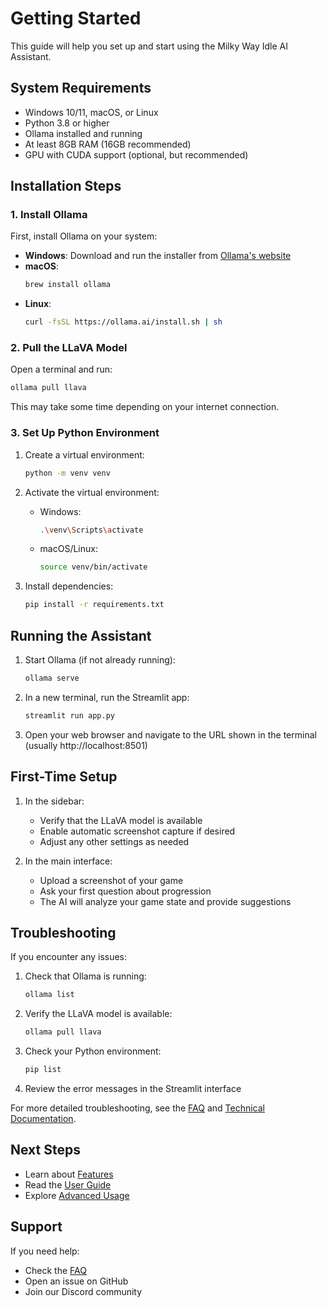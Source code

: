 # Getting Started

This guide will help you set up and start using the Milky Way Idle AI Assistant.

## System Requirements

- Windows 10/11, macOS, or Linux
- Python 3.8 or higher
- Ollama installed and running
- At least 8GB RAM (16GB recommended)
- GPU with CUDA support (optional, but recommended)

## Installation Steps

### 1. Install Ollama

First, install Ollama on your system:

- **Windows**: Download and run the installer from [Ollama's website](https://ollama.ai/)
- **macOS**: 
  ```bash
  brew install ollama
  ```
- **Linux**:
  ```bash
  curl -fsSL https://ollama.ai/install.sh | sh
  ```

### 2. Pull the LLaVA Model

Open a terminal and run:
```bash
ollama pull llava
```

This may take some time depending on your internet connection.

### 3. Set Up Python Environment

1. Create a virtual environment:
   ```bash
   python -m venv venv
   ```

2. Activate the virtual environment:
   - Windows:
     ```bash
     .\venv\Scripts\activate
     ```
   - macOS/Linux:
     ```bash
     source venv/bin/activate
     ```

3. Install dependencies:
   ```bash
   pip install -r requirements.txt
   ```

## Running the Assistant

1. Start Ollama (if not already running):
   ```bash
   ollama serve
   ```

2. In a new terminal, run the Streamlit app:
   ```bash
   streamlit run app.py
   ```

3. Open your web browser and navigate to the URL shown in the terminal (usually http://localhost:8501)

## First-Time Setup

1. In the sidebar:
   - Verify that the LLaVA model is available
   - Enable automatic screenshot capture if desired
   - Adjust any other settings as needed

2. In the main interface:
   - Upload a screenshot of your game
   - Ask your first question about progression
   - The AI will analyze your game state and provide suggestions

## Troubleshooting

If you encounter any issues:

1. Check that Ollama is running:
   ```bash
   ollama list
   ```

2. Verify the LLaVA model is available:
   ```bash
   ollama pull llava
   ```

3. Check your Python environment:
   ```bash
   pip list
   ```

4. Review the error messages in the Streamlit interface

For more detailed troubleshooting, see the [FAQ](faq.md) and [Technical Documentation](technical.md).

## Next Steps

- Learn about [Features](features.md)
- Read the [User Guide](user-guide.md)
- Explore [Advanced Usage](technical.md#advanced-usage)

## Support

If you need help:
- Check the [FAQ](faq.md)
- Open an issue on GitHub
- Join our Discord community 